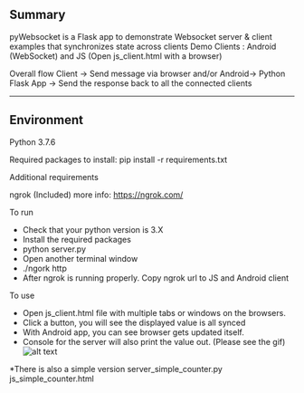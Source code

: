 Summary
-
pyWebsocket is a Flask app to demonstrate Websocket server & client examples that synchronizes state across clients
Demo Clients : Android (WebSocket) and JS (Open js_client.html with a browser)

Overall flow
Client -> Send message via browser and/or Android-> Python Flask App -> Send the response back to all the connected clients

--------------------------------------------------

Environment
-
Python 3.7.6

Required packages to install:
pip install -r requirements.txt

Additional requirements

ngrok (Included) more info: https://ngrok.com/


To run
- Check that your python version is 3.X
- Install the required packages
- python server.py
- Open another terminal window
- ./ngork http <PYTHON SERVER PORT>
- After ngrok is running properly.  Copy ngrok url to JS and Android client

To use

- Open js_client.html file with multiple tabs or windows on the browsers.
- Click a button, you will see the displayed value is all synced
- With Android app, you can see browser gets updated itself.
- Console for the server will also print the value out.
(Please see the gif)
![alt text](https://media.giphy.com/media/XfQ9NNp6xsTneTfNgy/giphy.gif)


*There is also a simple version
server_simple_counter.py
js_simple_counter.html 


